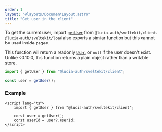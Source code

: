 ```yaml
---
order: 1
layout: "@layouts/DocumentLayout.astro"
title: "Get user in the client"
---
```


To get the current user, import [`getUser`](/reference/api/client-api) from `@lucia-auth/sveltekit/client`. `@lucia-auth/sveltekit/load` also exports a similar function but this cannot be used inside pages.

This function will return a readonly [`User`](/reference/types/lucia-types#user), or `null` if the user doesn't exist. Unlike <0.10.0, this function returns a plain object rather than a writable store.

```ts
import { getUser } from "@lucia-auth/sveltekit/client";

const user = getUser();
```

### Example

```svelte
<script lang="ts">
	import { getUser } from "@lucia-auth/sveltekit/client";

	const user = getUser();
	const userId = user?.userId;
</script>
```
